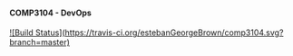 #### COMP3104 - DevOps

[![Build Status](https://travis-ci.org/estebanGeorgeBrown/comp3104.svg?
branch=master)](https://travis-ci.org/estebanGeorgeBrown/comp3104)

